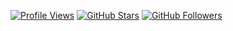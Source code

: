 
[![Profile Views](https://komarev.com/ghpvc/?username=ai-yooz&color=brightgreen)](https://github.com/ai-yooz) 
[![GitHub Stars](https://img.shields.io/github/stars/ai-yooz?style=social)](https://github.com/ai-yooz) 
[![GitHub Followers](https://img.shields.io/github/followers/ai-yooz?style=social)](https://github.com/ai-yooz?tab=followers)
